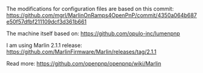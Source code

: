 The modifications for configuration files are based on this commit:
https://github.com/mgrl/MarlinOnRamps4OpenPnP/commit/4350a064b687e50f57dfbf211109dcf3d361b661

The machine itself based on:
https://github.com/opulo-inc/lumenpnp

I am using Marlin 2.1.1 release:
https://github.com/MarlinFirmware/Marlin/releases/tag/2.1.1

Read more:
https://github.com/openpnp/openpnp/wiki/Marlin
